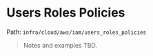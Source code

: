# Users Roles Policies

Path: `infra/cloud/aws/iam/users_roles_policies`

> Notes and examples TBD.
